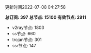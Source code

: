 更新时间2022-07-08 04:27:58

**总订阅: 397**
**总节点: 15100**
**有效节点: 2911**
- v2ray节点: 1803
- ss节点: 660
- trojan节点: 301
- ssr节点: 147

